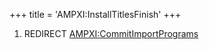 +++
title = 'AMPXI:InstallTitlesFinish'
+++

1.  REDIRECT
    [AMPXI:CommitImportPrograms](AMPXI:CommitImportPrograms "wikilink")
